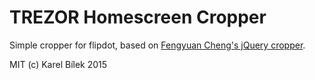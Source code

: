 TREZOR Homescreen Cropper
=====

Simple cropper for flipdot, based on [Fengyuan Cheng's jQuery cropper](https://github.com/fengyuanchen/cropper).


MIT (c) Karel Bílek 2015
